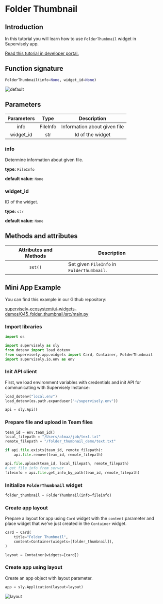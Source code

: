 # Folder Thumbnail

## Introduction

In this tutorial you will learn how to use `FolderThumbnail` widget in Supervisely app.

[Read this tutorial in developer portal.](https://developer.supervise.ly/app-development/apps-with-gui/FolderThumbnail)

## Function signature

```python
FolderThumbnail(info=None, widget_id=None)
```

![default](https://user-images.githubusercontent.com/120389559/218969636-c64db884-4133-4d80-b23e-7375b7b536b2.png)

## Parameters

| Parameters |   Type   |         Description          |
| :--------: | :------: | :--------------------------: |
|    info    | FileInfo | Information about given file |
| widget_id  |   str    |       Id of the widget       |

### info

Determine information about given file.

**type:** `FileInfo`

**default value:** `None`

### widget_id

ID of the widget.

**type:** `str`

**default value:** `None`

## Methods and attributes

| Attributes and Methods | Description                                |
| :--------------------: | ------------------------------------------ |
|        `set()`         | Set given `FileInfo` in `FolderThumbnail`. |

## Mini App Example

You can find this example in our Github repository:

[supervisely-ecosystem/ui-widgets-demos/045_folder_thumbnail/src/main.py](https://github.com/supervisely-ecosystem/ui-widgets-demos/blob/master/045_folder_thumbnail/src/main.py)

### Import libraries

```python
import os

import supervisely as sly
from dotenv import load_dotenv
from supervisely.app.widgets import Card, Container, FolderThumbnail
import supervisely.io.env as env
```

### Init API client

First, we load environment variables with credentials and init API for communicating with Supervisely Instance:

```python
load_dotenv("local.env")
load_dotenv(os.path.expanduser("~/supervisely.env"))

api = sly.Api()
```

### Prepare file and upload in Team files

```python
team_id = env.team_id()
local_filepath = "/Users/almaz/job/text.txt"
remote_filepath = "/folder_thumbnail_demo/text.txt"

if api.file.exists(team_id, remote_filepath):
    api.file.remove(team_id, remote_filepath)

api.file.upload(team_id, local_filepath, remote_filepath)
# get file info from server
fileinfo = api.file.get_info_by_path(team_id, remote_filepath)
```

### Initialize `FolderThumbnail` widget

```python
folder_thumbnail = FolderThumbnail(info=fileinfo)
```

### Create app layout

Prepare a layout for app using `Card` widget with the `content` parameter and place widget that we've just created in the `Container` widget.

```python
card = Card(
    title="Folder Thumbnail",
    content=Container(widgets=[folder_thumbnail]),
)

layout = Container(widgets=[card])
```

### Create app using layout

Create an app object with layout parameter.

```python
app = sly.Application(layout=layout)
```

![layout](https://user-images.githubusercontent.com/120389559/218971785-137c437e-5a9f-47e3-a292-a0114532dc5c.png)
